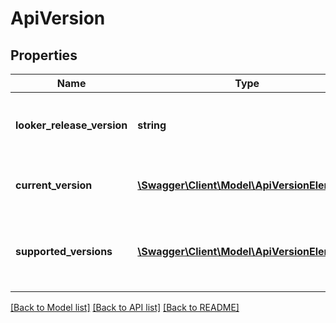 # ApiVersion

## Properties
Name | Type | Description | Notes
------------ | ------------- | ------------- | -------------
**looker_release_version** | **string** | Current Looker release version number | [optional] 
**current_version** | [**\Swagger\Client\Model\ApiVersionElement**](ApiVersionElement.md) | Current version for this Looker instance | [optional] 
**supported_versions** | [**\Swagger\Client\Model\ApiVersionElement[]**](ApiVersionElement.md) | Array of versions supported by this Looker instance | [optional] 

[[Back to Model list]](../README.md#documentation-for-models) [[Back to API list]](../README.md#documentation-for-api-endpoints) [[Back to README]](../README.md)


